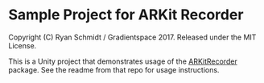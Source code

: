 # Sample Project for ARKit Recorder

Copyright (C) Ryan Schmidt / Gradientspace 2017. Released under the MIT License.

This is a Unity project that demonstrates usage of the [ARKitRecorder](https://bitbucket.org/gradientspace/arkitrecorder) package. See the readme from that repo for usage instructions.